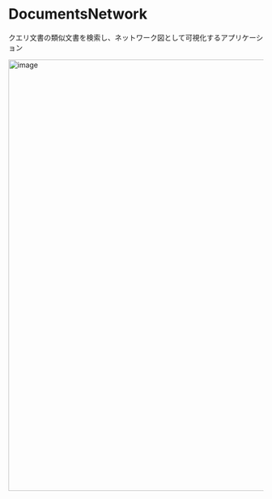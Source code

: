 # DocumentsNetwork
クエリ文書の類似文書を検索し、ネットワーク図として可視化するアプリケーション

<img width="852" alt="image" src="https://github.com/user-attachments/assets/90f927b4-236b-4c8e-836f-0d89f81fcbb8">
